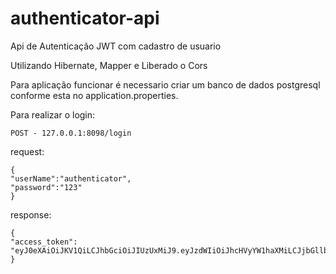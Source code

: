 # authenticator-api
Api de Autenticação JWT com cadastro de usuario

Utilizando Hibernate, Mapper e Liberado o Cors

Para aplicação funcionar é necessario criar um banco de dados postgresql conforme esta no application.properties.

Para realizar o login: 
```
POST - 127.0.0.1:8098/login
```

request: 
```
{
"userName":"authenticator",
"password":"123"
}
```

response:
```
{
"access_token": "eyJ0eXAiOiJKV1QiLCJhbGciOiJIUzUxMiJ9.eyJzdWIiOiJhcHVyYW1haXMiLCJjbGllbnRJZCI6MywidG9rZW5FeHBpcmF0aW9uIjoxNjgyMDE0NDE5LCJuYW1lIjoiRWR1YXJkbyBNb3VyYSIsInVzZXJUeXBlIjoiR0VTVE9SIn0.2AQHLO1ykrtbNF7ONsKrdKsprUPejpWjaeaUQ8xgz9e9_hUetc0gZUSCMY59C7MFdTJSwo9rF1ej56WADF0SbQ"
}
```


